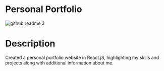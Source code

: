 # Personal Portfolio
![github readme 3](https://github.com/MuhammadMunir1214/Personal-Portfolio/assets/100538638/bb46a4a9-3319-420d-8255-6ead99db486c)

# Description 
Created a personal portfolio website in React.jS, highlighting my skills and projects along with additional information about me.

